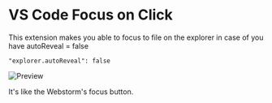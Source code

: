# VS Code Focus on Click

This extension makes you able to focus to file on the explorer in case of you have autoReveal = false


`"explorer.autoReveal": false`

![Preview](https://i.imgur.com/7HXzDYy.png)

It's like the Webstorm's focus button.